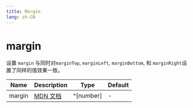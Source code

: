 ```yaml
---
title: Margin
lang: zh-CN
---
```


# margin

设置 `margin` 与同时对`marginTop`, `marginLeft`, `marginBottom`, 和 `marginRight`设置了同样的值效果一致。

| Name               | Description      | Type                         | Default |
|--------------------|------------------|------------------------------| ------- |
| margin         |[MDN 文档](http://developer.mozilla.org/zh-CN/docs/Web/CSS/margin) | ^[number]| - |
